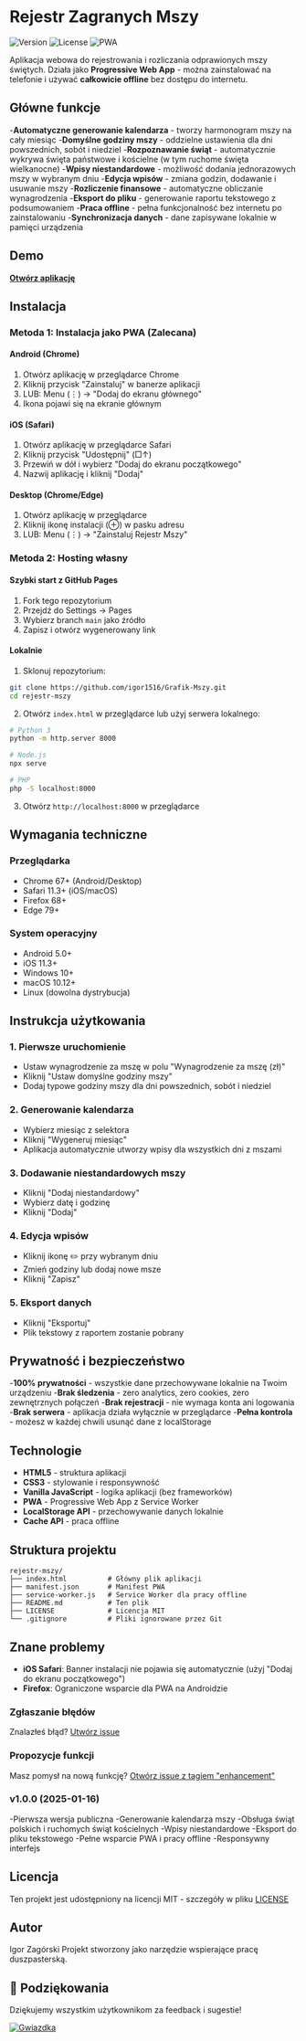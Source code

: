 # Rejestr Zagranych Mszy

![Version](https://img.shields.io/badge/version-1.0.0-blue.svg)
![License](https://img.shields.io/badge/license-MIT-green.svg)
![PWA](https://img.shields.io/badge/PWA-enabled-orange.svg)

Aplikacja webowa do rejestrowania i rozliczania odprawionych mszy świętych. Działa jako **Progressive Web App** - można zainstalować na telefonie i używać **całkowicie offline** bez dostępu do internetu.

## Główne funkcje

-**Automatyczne generowanie kalendarza** - tworzy harmonogram mszy na cały miesiąc
-**Domyślne godziny mszy** - oddzielne ustawienia dla dni powszednich, sobót i niedziel
-**Rozpoznawanie świąt** - automatycznie wykrywa święta państwowe i kościelne (w tym ruchome święta wielkanocne)
-**Wpisy niestandardowe** - możliwość dodania jednorazowych mszy w wybranym dniu
-**Edycja wpisów** - zmiana godzin, dodawanie i usuwanie mszy
-**Rozliczenie finansowe** - automatyczne obliczanie wynagrodzenia
-**Eksport do pliku** - generowanie raportu tekstowego z podsumowaniem
-**Praca offline** - pełna funkcjonalność bez internetu po zainstalowaniu
-**Synchronizacja danych** - dane zapisywane lokalnie w pamięci urządzenia

## Demo

[**Otwórz aplikację**](https://github.com/igor1516/Grafik-Mszy.git)

## Instalacja

### Metoda 1: Instalacja jako PWA (Zalecana)

#### Android (Chrome)
1. Otwórz aplikację w przeglądarce Chrome
2. Kliknij przycisk "Zainstaluj" w banerze aplikacji
3. LUB: Menu (⋮) → "Dodaj do ekranu głównego"
4. Ikona pojawi się na ekranie głównym

#### iOS (Safari)
1. Otwórz aplikację w przeglądarce Safari
2. Kliknij przycisk "Udostępnij" (□↑)
3. Przewiń w dół i wybierz "Dodaj do ekranu początkowego"
4. Nazwij aplikację i kliknij "Dodaj"

#### Desktop (Chrome/Edge)
1. Otwórz aplikację w przeglądarce
2. Kliknij ikonę instalacji (⊕) w pasku adresu
3. LUB: Menu (⋮) → "Zainstaluj Rejestr Mszy"

### Metoda 2: Hosting własny

#### Szybki start z GitHub Pages
1. Fork tego repozytorium
2. Przejdź do Settings → Pages
3. Wybierz branch `main` jako źródło
4. Zapisz i otwórz wygenerowany link

#### Lokalnie
1. Sklonuj repozytorium:
```bash
git clone https://github.com/igor1516/Grafik-Mszy.git
cd rejestr-mszy
```

2. Otwórz `index.html` w przeglądarce lub użyj serwera lokalnego:
```bash
# Python 3
python -m http.server 8000

# Node.js
npx serve

# PHP
php -S localhost:8000
```

3. Otwórz `http://localhost:8000` w przeglądarce

## Wymagania techniczne

### Przeglądarka
- Chrome 67+ (Android/Desktop)
- Safari 11.3+ (iOS/macOS)
- Firefox 68+
- Edge 79+

### System operacyjny
- Android 5.0+
- iOS 11.3+
- Windows 10+
- macOS 10.12+
- Linux (dowolna dystrybucja)

## Instrukcja użytkowania

### 1. Pierwsze uruchomienie
- Ustaw wynagrodzenie za mszę w polu "Wynagrodzenie za mszę (zł)"
- Kliknij "Ustaw domyślne godziny mszy"
- Dodaj typowe godziny mszy dla dni powszednich, sobót i niedziel

### 2. Generowanie kalendarza
- Wybierz miesiąc z selektora
- Kliknij "Wygeneruj miesiąc"
- Aplikacja automatycznie utworzy wpisy dla wszystkich dni z mszami

### 3. Dodawanie niestandardowych mszy
- Kliknij "Dodaj niestandardowy"
- Wybierz datę i godzinę
- Kliknij "Dodaj"

### 4. Edycja wpisów
- Kliknij ikonę ✏️ przy wybranym dniu
- Zmień godziny lub dodaj nowe msze
- Kliknij "Zapisz"

### 5. Eksport danych
- Kliknij "Eksportuj"
- Plik tekstowy z raportem zostanie pobrany

## Prywatność i bezpieczeństwo

-**100% prywatności** - wszystkie dane przechowywane lokalnie na Twoim urządzeniu
-**Brak śledzenia** - zero analytics, zero cookies, zero zewnętrznych połączeń
-**Brak rejestracji** - nie wymaga konta ani logowania
-**Brak serwera** - aplikacja działa wyłącznie w przeglądarce
-**Pełna kontrola** - możesz w każdej chwili usunąć dane z localStorage

## Technologie

- **HTML5** - struktura aplikacji
- **CSS3** - stylowanie i responsywność
- **Vanilla JavaScript** - logika aplikacji (bez frameworków)
- **PWA** - Progressive Web App z Service Worker
- **LocalStorage API** - przechowywanie danych lokalnie
- **Cache API** - praca offline

## Struktura projektu
```
rejestr-mszy/
├── index.html          # Główny plik aplikacji
├── manifest.json       # Manifest PWA
├── service-worker.js   # Service Worker dla pracy offline
├── README.md           # Ten plik
├── LICENSE             # Licencja MIT
└── .gitignore          # Pliki ignorowane przez Git
```

## Znane problemy

- **iOS Safari**: Banner instalacji nie pojawia się automatycznie (użyj "Dodaj do ekranu początkowego")
- **Firefox**: Ograniczone wsparcie dla PWA na Androidzie

### Zgłaszanie błędów
Znalazłeś błąd? [Utwórz issue](https://github.com/igor1516/Grafik-Mszy/issues)

### Propozycje funkcji
Masz pomysł na nową funkcję? [Otwórz issue z tagiem "enhancement"](https://github.com/igor1516/Grafik-Mszy/issues)

### v1.0.0 (2025-01-16)
-Pierwsza wersja publiczna
-Generowanie kalendarza mszy
-Obsługa świąt polskich i ruchomych świąt kościelnych
-Wpisy niestandardowe
-Eksport do pliku tekstowego
-Pełne wsparcie PWA i pracy offline
-Responsywny interfejs

## Licencja

Ten projekt jest udostępniony na licencji MIT - szczegóły w pliku [LICENSE](LICENSE)

## Autor

Igor Zagórski
Projekt stworzony jako narzędzie wspierające pracę duszpasterską.

## 🙏 Podziękowania

Dziękujemy wszystkim użytkownikom za feedback i sugestie!

[![Gwiazdka](https://img.shields.io/github/stars/igor1516/Grafik-Mszy?style=social)](https://github.com/igor1516/Grafik-Mszy)
```
